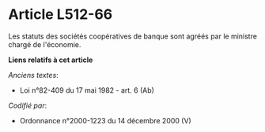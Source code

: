 # Article L512-66

Les statuts des sociétés coopératives de banque sont agréés par le ministre chargé de l'économie.

**Liens relatifs à cet article**

_Anciens textes_:

  - Loi n°82-409 du 17 mai 1982 - art. 6 (Ab)

_Codifié par_:

  - Ordonnance n°2000-1223 du 14 décembre 2000 (V)
